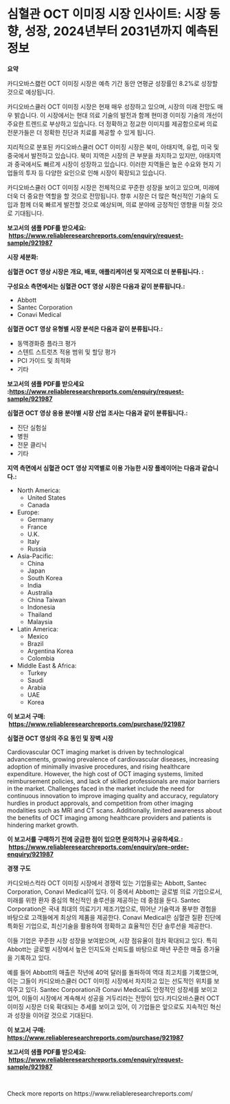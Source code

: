 <p><h1>심혈관 OCT 이미징 시장 인사이트: 시장 동향, 성장, 2024년부터 2031년까지 예측된 정보</h1></p><p><strong>요약</strong></p>
<p><p>카디오바스컓런 OCT 이미징 시장은 예측 기간 동안 연평균 성장률인 8.2%로 성장할 것으로 예상됩니다.</p><p>카디오바스큘러 OCT 이미징 시장은 현재 매우 성장하고 있으며, 시장의 미래 전망도 매우 밝습니다. 이 시장에서는 현대 의료 기술의 발전과 함께 현미경 이미징 기술의 개선이 주요한 트렌드로 부상하고 있습니다. 더 정확하고 정교한 이미지를 제공함으로써 의료 전문가들은 더 정확한 진단과 치료를 제공할 수 있게 됩니다.</p><p>지리적으로 분포된 카디오바스큘러 OCT 이미징 시장은 북미, 아태지역, 유럽, 미국 및 중국에서 발전하고 있습니다. 북미 지역은 시장의 큰 부분을 차지하고 있지만, 아태지역과 중국에서도 빠르게 시장이 성장하고 있습니다. 이러한 지역들은 높은 수요와 현지 기업들의 투자 등 다양한 요인으로 인해 시장이 확장되고 있습니다.</p><p>카디오바스큘러 OCT 이미징 시장은 전체적으로 꾸준한 성장을 보이고 있으며, 미래에 더욱 더 중요한 역할을 할 것으로 전망됩니다. 향후 시장은 더 많은 혁신적인 기술의 도입과 함께 더욱 빠르게 발전할 것으로 예상되며, 의료 분야에 긍정적인 영향을 미칠 것으로 기대됩니다.</p></p>
<p><strong>보고서의 샘플 PDF를 받으세요: &nbsp;<a href="https://www.reliableresearchreports.com/enquiry/request-sample/921987">https://www.reliableresearchreports.com/enquiry/request-sample/921987</a></strong></p>
<p><strong>시장 세분화:</strong></p>
<p><strong> 심혈관 OCT 영상 시장은 개요, 배포, 애플리케이션 및 지역으로 더 분류됩니다. :</strong></p>
<p><strong>구성요소 측면에서는 심혈관 OCT 영상 시장은 다음과 같이 분류됩니다.:</strong></p>
<p><ul><li>Abbott</li><li>Santec Corporation</li><li>Conavi Medical</li></ul></p>
<p><strong> 심혈관 OCT 영상 유형별 시장 분석은 다음과 같이 분류됩니다.:</strong></p>
<p><ul><li>동맥경화증 플라크 평가</li><li>스텐트 스트럿츠 적용 범위 및 할당 평가</li><li>PCI 가이드 및 최적화</li><li>기타</li></ul></p>
<p><strong>보고서의 샘플 PDF를 받으세요 :<a href="https://www.reliableresearchreports.com/enquiry/request-sample/921987">https://www.reliableresearchreports.com/enquiry/request-sample/921987</a></strong></p>
<p><strong> 심혈관 OCT 영상 응용 분야별 시장 산업 조사는 다음과 같이 분류됩니다.:</strong></p>
<p><ul><li>진단 실험실</li><li>병원</li><li>전문 클리닉</li><li>기타</li></ul></p>
<p><strong>지역 측면에서 심혈관 OCT 영상 지역별로 이용 가능한 시장 플레이어는 다음과 같습니다.:</strong></p>
<p><ul>
    <li>
        North America:
        <ul>
            <li>United States</li>
            <li>Canada</li>
        </ul>
    </li>
    <li>
        Europe:
        <ul>
            <li>Germany</li>
            <li>France</li>
            <li>U.K.</li>
            <li>Italy</li>
            <li>Russia</li>
        </ul>
    </li>
    <li>
        Asia-Pacific:
        <ul>
            <li>China</li>
            <li>Japan</li>
            <li>South Korea</li>
            <li>India</li>
            <li>Australia</li>
            <li>China Taiwan</li>
            <li>Indonesia</li>
            <li>Thailand</li>
            <li>Malaysia</li>
        </ul>
    </li>
    <li>
        Latin America:
        <ul>
            <li>Mexico</li>
            <li>Brazil</li>
            <li>Argentina Korea</li>
            <li>Colombia</li>
        </ul>
    </li>
    <li>
        Middle East & Africa:
        <ul>
            <li>Turkey</li>
            <li>Saudi</li>
            <li>Arabia</li>
            <li>UAE</li>
            <li>Korea</li>
        </ul>
    </li>
    </ul></p>
<p><strong>이 보고서 구매: &nbsp;<a href="https://www.reliableresearchreports.com/purchase/921987">https://www.reliableresearchreports.com/purchase/921987</a></strong></p>
<p><strong>심혈관 OCT 영상의 주요 동인 및 장벽 시장</strong></p>
<p><p>Cardiovascular OCT imaging market is driven by technological advancements, growing prevalence of cardiovascular diseases, increasing adoption of minimally invasive procedures, and rising healthcare expenditure. However, the high cost of OCT imaging systems, limited reimbursement policies, and lack of skilled professionals are major barriers in the market. Challenges faced in the market include the need for continuous innovation to improve imaging quality and accuracy, regulatory hurdles in product approvals, and competition from other imaging modalities such as MRI and CT scans. Additionally, limited awareness about the benefits of OCT imaging among healthcare providers and patients is hindering market growth.</p></p>
<p><strong>이 보고서를 구매하기 전에 궁금한 점이 있으면 문의하거나 공유하세요.: &nbsp;<a href="https://www.reliableresearchreports.com/enquiry/pre-order-enquiry/921987">https://www.reliableresearchreports.com/enquiry/pre-order-enquiry/921987</a></strong></p>
<p><strong>경쟁 구도</strong></p>
<p><p>카디오바스컥라 OCT 이미징 시장에서 경쟁력 있는 기업들로는 Abbott, Santec Corporation, Conavi Medical이 있다. 이 중에서 Abbott는 글로벌 의료 기업으로서, 미래를 위한 환자 중심의 혁신적인 솔루션을 제공하는 데 중점을 둔다. Santec Corporation은 국내 최대의 의료기기 제조기업으로, 뛰어난 기술력과 풍부한 경험을 바탕으로 고객들에게 최상의 제품을 제공한다. Conavi Medical은 심혈관 질환 진단에 특화된 기업으로, 최신기술을 활용하여 정확하고 효율적인 진단 솔루션을 제공한다.</p><p>이들 기업은 꾸준한 시장 성장을 보여왔으며, 시장 점유율이 점차 확대되고 있다. 특히 Abbott는 글로벌 시장에서 높은 인지도와 신뢰도를 바탕으로 매년 꾸준한 매출 증가율을 기록하고 있다.</p><p>예를 들어 Abbott의 매출은 작년에 40억 달러를 돌파하여 역대 최고치를 기록했으며, 이는 그들이 카디오바스큘러 OCT 이미징 시장에서 차지하고 있는 선도적인 위치를 보여주고 있다. Santec Corporation과 Conavi Medical도 안정적인 성장세를 보이고 있어, 이들이 시장에서 계속해서 성공을 거두리라는 전망이 있다.카디오바스큘러 OCT 이미징 시장은 더욱 확대되는 추세를 보이고 있어, 이 기업들은 앞으로도 지속적인 혁신과 성장을 이어갈 것으로 기대된다.</p></p>
<p><strong>이 보고서 구매: &nbsp; <a href="https://www.reliableresearchreports.com/purchase/921987">https://www.reliableresearchreports.com/purchase/921987</a></strong></p>
<p><strong>보고서의 샘플 PDF를 받으세요: &nbsp;<a href="https://www.reliableresearchreports.com/enquiry/request-sample/921987">https://www.reliableresearchreports.com/enquiry/request-sample/921987</a></strong><strong></strong></p>
<p>&nbsp;</p>
<p>Check more reports on https://www.reliableresearchreports.com/</p>